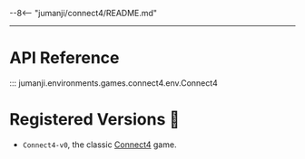 --8<-- "jumanji/connect4/README.md"

---
# API Reference
::: jumanji.environments.games.connect4.env.Connect4

# Registered Versions 📖
- `Connect4-v0`, the classic [Connect4](https://en.wikipedia.org/wiki/Connect_Four) game.
